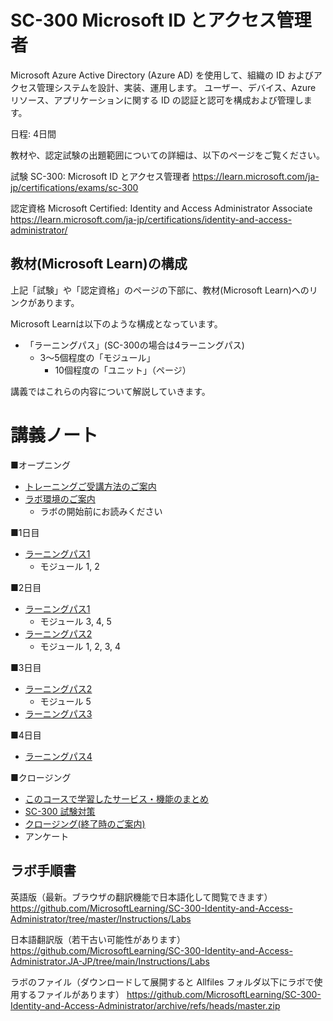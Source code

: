 
# SC-300 Microsoft ID とアクセス管理者

Microsoft Azure Active Directory (Azure AD) を使用して、組織の ID およびアクセス管理システムを設計、実装、運用します。 ユーザー、デバイス、Azure リソース、アプリケーションに関する ID の認証と認可を構成および管理します。

日程: 4日間

教材や、認定試験の出題範囲についての詳細は、以下のページをご覧ください。

試験 SC-300: Microsoft ID とアクセス管理者
https://learn.microsoft.com/ja-jp/certifications/exams/sc-300

認定資格 Microsoft Certified: Identity and Access Administrator Associate
https://learn.microsoft.com/ja-jp/certifications/identity-and-access-administrator/

## 教材(Microsoft Learn)の構成

上記「試験」や「認定資格」のページの下部に、教材(Microsoft Learn)へのリンクがあります。

Microsoft Learnは以下のような構成となっています。

- 「ラーニングパス」(SC-300の場合は4ラーニングパス)
  - 3～5個程度の「モジュール」
    - 10個程度の「ユニット」（ページ）

講義ではこれらの内容について解説していきます。

# 講義ノート

■オープニング

- [トレーニングご受講方法のご案内](../opening.md)
- [ラボ環境のご案内](../cloudslice/README.md)
  - ラボの開始前にお読みください

■1日目

- [ラーニングパス1](lp01.md)
  - モジュール 1, 2

■2日目

- [ラーニングパス1](lp01.md)
  - モジュール 3, 4, 5
- [ラーニングパス2](lp02.md)
  - モジュール 1, 2, 3, 4

■3日目

- [ラーニングパス2](lp02.md)
  - モジュール 5
- [ラーニングパス3](lp03.md)

■4日目

- [ラーニングパス4](lp04.md)

■クロージング

- [このコースで学習したサービス・機能のまとめ](matome.md)
- [SC-300 試験対策](exam.md)
- [クロージング(終了時のご案内)](../closing.md)
- アンケート


## ラボ手順書

英語版（最新。ブラウザの翻訳機能で日本語化して閲覧できます）
https://github.com/MicrosoftLearning/SC-300-Identity-and-Access-Administrator/tree/master/Instructions/Labs

日本語翻訳版（若干古い可能性があります）
https://github.com/MicrosoftLearning/SC-300-Identity-and-Access-Administrator.JA-JP/tree/main/Instructions/Labs

ラボのファイル（ダウンロードして展開すると Allfiles フォルダ以下にラボで使用するファイルがあります）
https://github.com/MicrosoftLearning/SC-300-Identity-and-Access-Administrator/archive/refs/heads/master.zip
